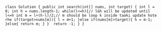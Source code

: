 `class Solution {
    public int search(int[] nums, int target) {
        int l = 0;
        int h = nums.length-1;
        while(l<=h){// l&h will be updated until l<=h
            int m = l+(h-l)/2;// m should be loop k inside taaki update hote rhe
            if(target>nums[m]){
                l = m+1;
            }else if(nums[m]>target){
                h = m-1;
            }else{
                return m;
            }
        } 
        return -1;
    }
}`
